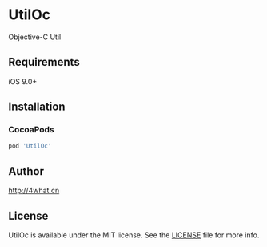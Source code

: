 # UtilOc

Objective-C Util

## Requirements

iOS 9.0+

## Installation

### CocoaPods

```ruby
pod 'UtilOc'
```

## Author

http://4what.cn

## License

UtilOc is available under the MIT license. See the [LICENSE](http://github.com/4what/UtilOc/blob/master/LICENSE) file for more info.
